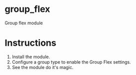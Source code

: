 # group_flex
Group flex module

# Instructions

1. Install the module.
2. Configure a group type to enable the Group Flex settings.
3. See the module do it's magic.
